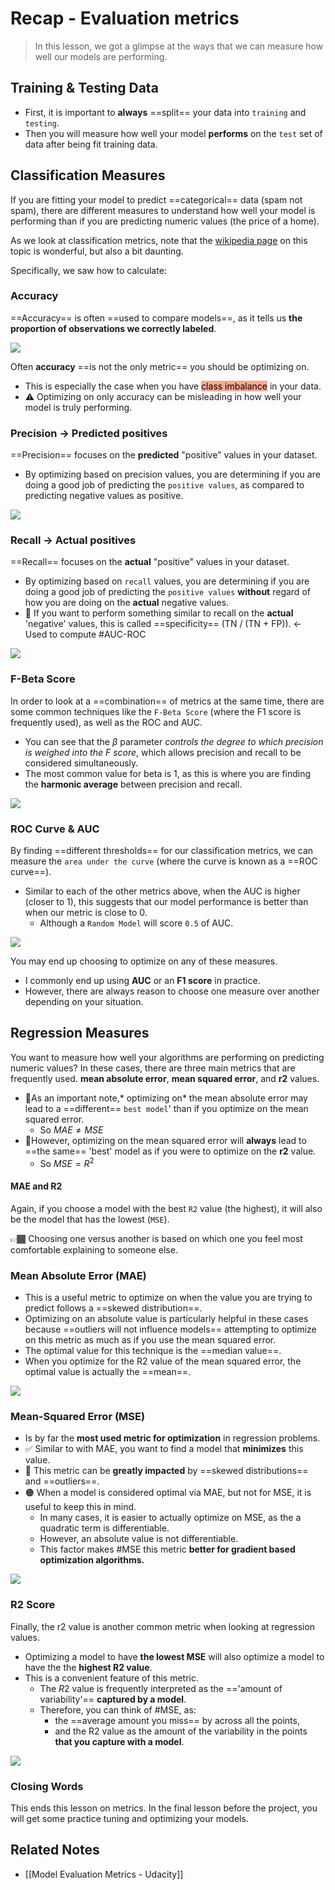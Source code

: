 # Recap - Evaluation metrics

> In this lesson, we got a glimpse at the ways that we can measure how well our models are performing.

## Training & Testing Data

- First, it is important to **always** ==split== your data into `training` and `testing`. 
- Then you will measure how well your model **performs** on the `test` set of data after being fit training data.

## Classification Measures

If you are fitting your model to predict ==categorical== data (spam not spam), there are different measures to understand how well your model is performing than if you are predicting numeric values (the price of a home).

As we look at classification metrics, note that the [wikipedia page](https://en.wikipedia.org/wiki/Precision_and_recall) on this topic is wonderful, but also a bit daunting. 

Specifically, we saw how to calculate:

### **Accuracy**

==Accuracy== is often ==used to compare models==, as it tells us **the proportion of observations we correctly labeled**.

![](https://video.udacity-data.com/topher/2018/May/5b09f078_screen-shot-2018-05-26-at-4.40.07-pm/screen-shot-2018-05-26-at-4.40.07-pm.png)

Often **accuracy** ==is not the only metric== you should be optimizing on. 
- This is especially the case when you have <mark style='background-color: #FFA793'>class imbalance</mark> in your data. 
- ⚠️ Optimizing on only accuracy can be misleading in how well your model is truly performing. 

### **Precision** -> Predicted positives

==Precision== focuses on the **predicted** "positive" values in your dataset. 
- By optimizing based on precision values, you are determining if you are doing a good job of predicting the `positive values`, as compared to predicting negative values as positive.

![](https://video.udacity-data.com/topher/2018/May/5b09f50b_screen-shot-2018-05-26-at-4.59.04-pm/screen-shot-2018-05-26-at-4.59.04-pm.png)

### **Recall** -> Actual positives

==Recall== focuses on the **actual** "positive" values in your dataset. 
- By optimizing based on `recall` values, you are determining if you are doing a good job of predicting the `positive values` **without** regard of how you are doing on the **actual** negative values. 
- 🔵 If you want to perform something similar to recall on the **actual** 'negative' values, this is called ==specificity== (TN / (TN + FP)). <- Used to compute #AUC-ROC 

![](https://video.udacity-data.com/topher/2018/May/5b09f1cc_screen-shot-2018-05-26-at-4.45.34-pm/screen-shot-2018-05-26-at-4.45.34-pm.png)

### **F-Beta Score**

In order to look at a ==combination== of metrics at the same time, there are some common techniques like the `F-Beta Score` (where the F1 score is frequently used), as well as the ROC and AUC. 
- You can see that the $\beta$ parameter *controls the degree to which precision is weighed into the F score*, which allows precision and recall to be considered simultaneously. 
- The most common value for beta is $1$, as this is where you are finding the **harmonic average** between precision and recall.

![](https://video.udacity-data.com/topher/2018/May/5b0a1237_screen-shot-2018-05-26-at-7.04.15-pm/screen-shot-2018-05-26-at-7.04.15-pm.png)

### **ROC Curve & AUC**

By finding ==different thresholds== for our classification metrics, we can measure the `area under the curve` (where the curve is known as a ==ROC curve==). 
- Similar to each of the other metrics above, when the AUC is higher (closer to 1), this suggests that our model performance is better than when our metric is close to 0.
	- Although a `Random Model` will score `0.5` of AUC.

![](https://video.udacity-data.com/topher/2018/May/5b0a175f_screen-shot-2018-05-26-at-7.24.13-pm/screen-shot-2018-05-26-at-7.24.13-pm.png)

You may end up choosing to optimize on any of these measures. 
- I commonly end up using **AUC** or an **F1 score** in practice. 
- However, there are always reason to choose one measure over another depending on your situation.

## Regression Measures

You want to measure how well your algorithms are performing on predicting numeric values? In these cases, there are three main metrics that are frequently used. **mean absolute error**, **mean squared error**, and **r2** values.

- 🚨As an important note,* optimizing on* the mean absolute error may lead to a ==different== `best model`' than if you optimize on the mean squared error. 
	- So $MAE \neq MSE$
- 🚨However, optimizing on the mean squared error will **always** lead to ==the same== 'best' model as if you were to optimize on the **r2** value.
	- So $MSE = R^2$


<div class="alert alert-success" role="alert">
  <h4 class="alert-heading">MAE and R2</h4>
	<p>Again, if you choose a model with the best <code>R2</code> value (the highest), it will also be the model that has the lowest (<code>MSE</code>).</p>
	  
  <p>👉🏾 Choosing one versus another is based on which one you feel most comfortable explaining to someone else.</p>
</div> 

###  **Mean Absolute Error (MAE)**

- This is a useful metric to optimize on when the value you are trying to predict follows a ==skewed distribution==. 
- Optimizing on an absolute value is particularly helpful in these cases because ==outliers will not influence models== attempting to optimize on this metric as much as if you use the mean squared error. 
- The optimal value for this technique is the ==median value==. 
- When you optimize for the R2 value of the mean squared error, the optimal value is actually the ==mean==.

![](https://video.udacity-data.com/topher/2018/May/5b0a1dbf_screen-shot-2018-05-26-at-7.53.22-pm/screen-shot-2018-05-26-at-7.53.22-pm.png)

### **Mean-Squared Error (MSE)**

- Is by far the **most used metric for optimization** in regression problems. 
- ✅ Similar to with MAE, you want to find a model that **minimizes** this value.
- 🚨 This metric can be **greatly impacted** by ==skewed distributions== and ==outliers==. 
- 🟠 When a model is considered optimal via MAE, but not for MSE, it is useful to keep this in mind. 
	- In many cases, it is easier to actually optimize on MSE, as the a quadratic term is differentiable. 
	- However, an absolute value is not differentiable. 
	- This factor makes #MSE this metric **better for gradient based optimization algorithms.**

![](https://video.udacity-data.com/topher/2018/May/5b0a1e3a_screen-shot-2018-05-26-at-7.55.02-pm/screen-shot-2018-05-26-at-7.55.02-pm.png)

### **R2 Score**

Finally, the r2 value is another common metric when looking at regression values. 
- Optimizing a model to have **the lowest MSE** will also optimize a model to have the the **highest R2 value**. 
- This is a convenient feature of this metric. 
	- The $R2$ value is frequently interpreted as the =='amount of variability'== **captured by a model**. 
	- Therefore, you can think of #MSE, as:
		-  the ==average amount you miss== by across all the points, 
		-  and the R2 value as the amount of the variability in the points **that you capture with a model**.

![](https://video.udacity-data.com/topher/2018/May/5b0a1e5b_screen-shot-2018-05-26-at-7.55.22-pm/screen-shot-2018-05-26-at-7.55.22-pm.png)

### Closing Words

This ends this lesson on metrics. In the final lesson before the project, you will get some practice tuning and optimizing your models.

## Related Notes
- [[Model Evaluation Metrics - Udacity]]